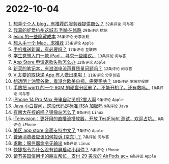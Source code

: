 # 2022-10-04

1. [想弄个个人 blog，有推荐的服务器提供商么？](https://www.v2ex.com/t/884582) `32条评论` `问与答`
1. [我真的好爱杭州这城市 到处在修路](https://www.v2ex.com/t/884596) `29条评论` `杭州`
1. [esim 的一些隐藏成本](https://www.v2ex.com/t/884574) `26条评论` `分享发现`
1. [想入手一个 Mac，求推荐](https://www.v2ex.com/t/884562) `23条评论` `Apple`
1. [手机推送新闻，有必要吗？](https://www.v2ex.com/t/884564) `17条评论` `互联网`
1. [学生党想入门一款 iPad ，寻求一些建议。](https://www.v2ex.com/t/884606) `13条评论` `问与答`
1. [App Store 申请退款失败怎么办](https://www.v2ex.com/t/884578) `12条评论` `Apple`
1. [新买的笔记本，有滋滋电流声算质量问题吗？](https://www.v2ex.com/t/884569) `12条评论` `问与答`
1. [V 友要的取快递 App 有人做出来啦！](https://www.v2ex.com/t/884580) `11条评论` `分享创造`
1. [想透明上油管谷歌，看港台欧美电视，需要买啥？](https://www.v2ex.com/t/884614) `10条评论` `宽带症候群`
1. [手贱把 win11 的一个 90M 的硬盘分区删了。不能开机了。还有救吗。](https://www.v2ex.com/t/884579) `10条评论` `问与答`
1. [iPhone 14 Pro Max 充电自动关机?害人啊](https://www.v2ex.com/t/884601) `9条评论` `Apple`
1. [Java 小白提问，这段代码是标准 RSA 加密吗](https://www.v2ex.com/t/884572) `9条评论` `Java`
1. [有南大在校的吗？镜像站怎么了](https://www.v2ex.com/t/884600) `8条评论` `Linux`
1. [iTelevision：更好用的直播流播放器，开放 TestFlight 测试，欢迎占坑。](https://www.v2ex.com/t/884568) `8条评论` `iPhone`
1. [美区 app store 全面支持中文了](https://www.v2ex.com/t/884604) `7条评论` `Apple`
1. [普通消费者应该如何投诉 [京东] ？](https://www.v2ex.com/t/884587) `7条评论` `问与答`
1. [求助：服务器命令无输出](https://www.v2ex.com/t/884595) `6条评论` `Linux`
1. [快捷指令为什么没有锁屏启动小组件？](https://www.v2ex.com/t/884581) `6条评论` `iPhone`
1. [请有美国信用卡的朋友帮忙，支付 29 美元的 AirPods ac+](https://www.v2ex.com/t/884573) `6条评论` `Apple`
